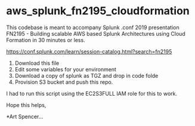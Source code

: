 # aws_splunk_fn2195_cloudformation


This codebase is meant to accompany Splunk .conf 2019 presentation FN2195 - Building scalable AWS based Splunk Architectures using Cloud Formation in 30 minutes or less.

https://conf.splunk.com/learn/session-catalog.html?search=fn2195

1) Download this file
2) Edit some variables for your environment
3) Download a copy of splunk as TGZ and drop in code folde
4) Provision S3 bucket and push this repo.

I had to run this script using the EC2S3FULL IAM role for this to work.

Hope this helps,

*Art Spencer...
